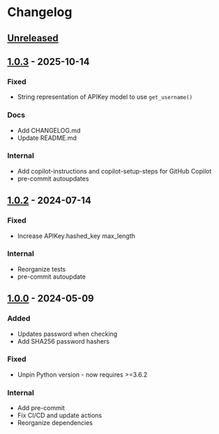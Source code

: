 # Changelog

## [Unreleased]

## [1.0.3] - 2025-10-14
### Fixed
- String representation of APIKey model to use `get_username()`

### Docs
- Add CHANGELOG.md
- Update README.md

### Internal
* Add copilot-instructions and copilot-setup-steps for GitHub Copilot
* pre-commit autoupdates

## [1.0.2] - 2024-07-14

### Fixed
- Increase APIKey.hashed_key max_length

### Internal
- Reorganize tests
- pre-commit autoupdate

## [1.0.0] - 2024-05-09

### Added
- Updates password when checking
- Add SHA256 password hashers

### Fixed
- Unpin Python version - now requires >=3.6.2

### Internal
- Add pre-commit
- Fix CI/CD and update actions
- Reorganize dependencies

[Unreleased]: https://github.com/lucasrcezimbra/ninja-api-key/compare/1.0.3...HEAD
[1.0.3]: https://github.com/lucasrcezimbra/ninja-api-key/compare/1.0.2...1.0.3
[1.0.2]: https://github.com/lucasrcezimbra/ninja-api-key/compare/1.0.0...1.0.2
[1.0.0]: https://github.com/lucasrcezimbra/ninja-api-key/releases/tag/1.0.0
